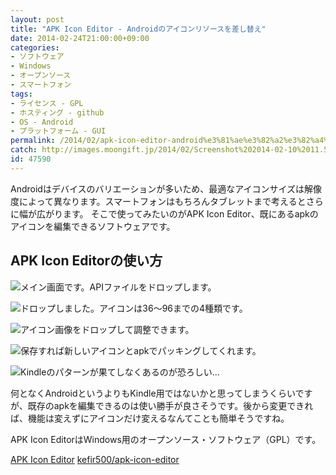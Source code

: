 ```yaml
---
layout: post
title: "APK Icon Editor - Androidのアイコンリソースを差し替え"
date: 2014-02-24T21:00:00+09:00
categories:
- ソフトウェア
- Windows
- オープンソース
- スマートフォン
tags: 
- ライセンス - GPL
- ホスティング - github
- OS - Android
- プラットフォーム - GUI
permalink: /2014/02/apk-icon-editor-android%e3%81%ae%e3%82%a2%e3%82%a4%e3%82%b3%e3%83%b3%e3%83%aa%e3%82%bd%e3%83%bc%e3%82%b9%e3%82%92%e5%b7%ae%e3%81%97%e6%9b%bf%e3%81%88/
catch: http://images.moongift.jp/2014/02/Screenshot%202014-02-10%2011.52.17_thumb.2955a5c8af872cf75bf24ce7907a83ad.png
id: 47590
---
```

Androidはデバイスのバリエーションが多いため、最適なアイコンサイズは解像度によって異なります。スマートフォンはもちろんタブレットまで考えるとさらに幅が広がります。
そこで使ってみたいのがAPK Icon Editor、既にあるapkのアイコンを編集できるソフトウェアです。

## APK Icon Editorの使い方

![メイン画面です。APIファイルをドロップします。](http://images.moongift.jp/2014/02/Screenshot%202014-02-10%2011.50.10_thumb.20f73cbcf97bfbe11d53cb4d7b5a8467.png "http://images.moongift.jp/2014/02/Screenshot%202014-02-10%2011.50.10.20f73cbcf97bfbe11d53cb4d7b5a8467.png")

![ドロップしました。アイコンは36〜96までの4種類です。](http://images.moongift.jp/2014/02/Screenshot%202014-02-10%2011.51.12_thumb.19c3aebb6a6561e03015c6fd02afe18d.png "http://images.moongift.jp/2014/02/Screenshot%202014-02-10%2011.51.12.19c3aebb6a6561e03015c6fd02afe18d.png")

![アイコン画像をドロップして調整できます。](http://images.moongift.jp/2014/02/Screenshot%202014-02-10%2011.52.17_thumb.2955a5c8af872cf75bf24ce7907a83ad.png "http://images.moongift.jp/2014/02/Screenshot%202014-02-10%2011.52.17.2955a5c8af872cf75bf24ce7907a83ad.png")

![保存すれば新しいアイコンとapkでパッキングしてくれます。](http://images.moongift.jp/2014/02/Screenshot%202014-02-10%2011.52.27_thumb.d35bd2d612c8ae40797072af121bc985.png "http://images.moongift.jp/2014/02/Screenshot%202014-02-10%2011.52.27.d35bd2d612c8ae40797072af121bc985.png")

![Kindleのパターンが果てしなくあるのが恐ろしい…](http://images.moongift.jp/2014/02/Screenshot%202014-02-10%2011.53.36%EF%BC%882%EF%BC%89_thumb.d8953a8f20356f647f63941e39162c67.png "http://images.moongift.jp/2014/02/Screenshot%202014-02-10%2011.53.36%EF%BC%882%EF%BC%89.d8953a8f20356f647f63941e39162c67.png")

何となくAndroidというよりもKindle用ではないかと思ってしまうくらいですが、既存のapkを編集できるのは使い勝手が良さそうです。後から変更できれば、機能は変えずにアイコンだけ変えるなんてことも簡単そうですね。

APK Icon EditorはWindows用のオープンソース・ソフトウェア（GPL）です。

[APK Icon Editor](http://kefir500.github.io/apk-icon-editor/)
[kefir500/apk-icon-editor](https://github.com/kefir500/apk-icon-editor/)